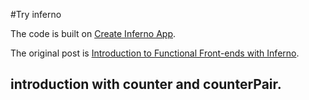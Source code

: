 #Try inferno

The code is built on [Create Inferno App](https://github.com/infernojs/create-inferno-app).

The original post is [Introduction to Functional Front-ends with Inferno](https://medium.com/javascript-inside).

## introduction with counter and counterPair.

